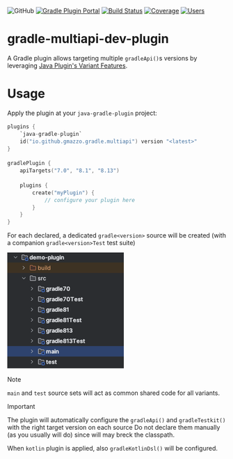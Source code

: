 ![GitHub](https://img.shields.io/github/license/gmazzo/gradle-multiapi-dev-plugin)
[![Gradle Plugin Portal](https://img.shields.io/gradle-plugin-portal/v/io.github.gmazzo.gradle.multiapi)](https://plugins.gradle.org/plugin/io.github.gmazzo.gradle.multiapi)
[![Build Status](https://github.com/gmazzo/gradle-multiapi-dev-plugin/actions/workflows/build.yaml/badge.svg)](https://github.com/gmazzo/gradle-multiapi-dev-plugin/actions/workflows/build.yaml)
[![Coverage](https://codecov.io/gh/gmazzo/gradle-multiapi-dev-plugin/branch/main/graph/badge.svg?token=D5cDiPWvcS)](https://codecov.io/gh/gmazzo/gradle-multiapi-dev-plugin)
[![Users](https://img.shields.io/badge/users_by-Sourcegraph-purple)](https://sourcegraph.com/search?q=content:io.github.gmazzo.gradle.multiapi+-repo:github.com/gmazzo/gradle-multiapi-dev-plugin)

# gradle-multiapi-dev-plugin
A Gradle plugin allows targeting multiple `gradleApi()`s versions by leveraging [Java Plugin's Variant Features](https://docs.gradle.org/current/userguide/feature_variants.html).
 
# Usage
Apply the plugin at your `java-gradle-plugin` project:
```kotlin
plugins {
    `java-gradle-plugin`
    id("io.github.gmazzo.gradle.multiapi") version "<latest>" 
}

gradlePlugin {
    apiTargets("7.0", "8.1", "8.13")

    plugins {
        create("myPlugin") {
            // configure your plugin here
        }
    }
}
```
For each declared, a dedicated `gradle<version>` source will be created (with a companion `gradle<version>Test` test suite)

![Project Structure](README-structure.png)

> [!NOTE]
> `main` and `test` source sets will act as common shared code for all variants.

> [!IMPORTANT]
> The plugin will automatically configure the `gradleApi()` and `gradleTestkit()` with the right target version on each source
> Do not declare them manually (as you usually will do) since will may breck the classpath.
> 
> When `kotlin` plugin is applied, also `gradleKotlinDsl()` will be configured.
